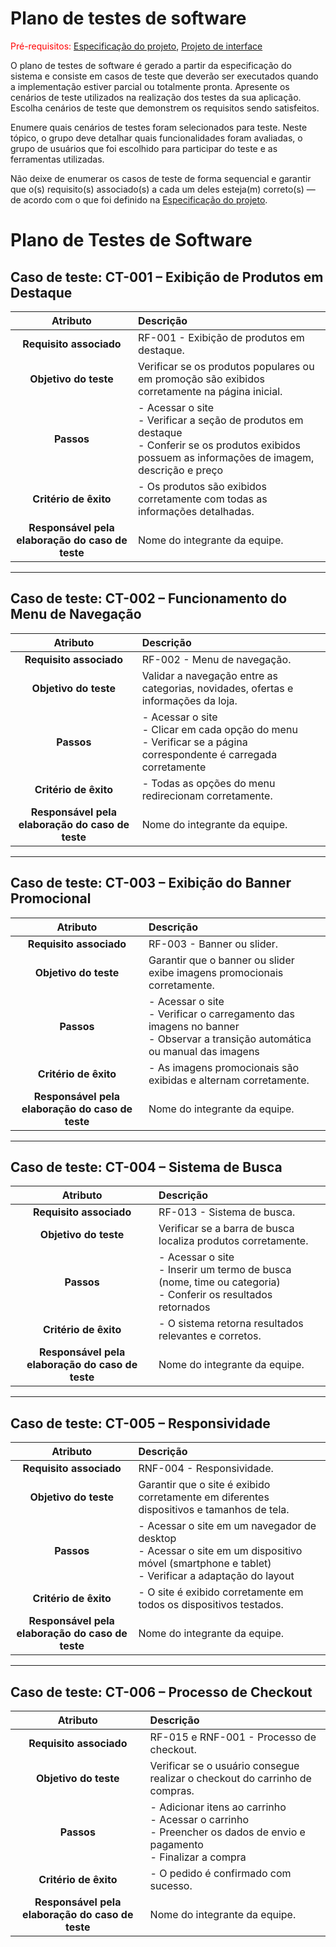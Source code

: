 # Plano de testes de software

<span style="color:red">Pré-requisitos: <a href="03-Product-design.md"> Especificação do projeto</a></span>, <a href="05-Projeto-interface.md"> Projeto de interface</a>

O plano de testes de software é gerado a partir da especificação do sistema e consiste em casos de teste que deverão ser executados quando a implementação estiver parcial ou totalmente pronta. Apresente os cenários de teste utilizados na realização dos testes da sua aplicação. Escolha cenários de teste que demonstrem os requisitos sendo satisfeitos.

Enumere quais cenários de testes foram selecionados para teste. Neste tópico, o grupo deve detalhar quais funcionalidades foram avaliadas, o grupo de usuários que foi escolhido para participar do teste e as ferramentas utilizadas.

Não deixe de enumerar os casos de teste de forma sequencial e garantir que o(s) requisito(s) associado(s) a cada um deles esteja(m) correto(s) — de acordo com o que foi definido na <a href="03-Product-design.md">Especificação do projeto</a>.

# Plano de Testes de Software

## Caso de teste: CT-001 – Exibição de Produtos em Destaque
| **Atributo** | **Descrição** |
|:---:|:---|
| **Requisito associado** | RF-001 - Exibição de produtos em destaque. |
| **Objetivo do teste** | Verificar se os produtos populares ou em promoção são exibidos corretamente na página inicial. |
| **Passos** | - Acessar o site<br> - Verificar a seção de produtos em destaque<br> - Conferir se os produtos exibidos possuem as informações de imagem, descrição e preço |
| **Critério de êxito** | - Os produtos são exibidos corretamente com todas as informações detalhadas. |
| **Responsável pela elaboração do caso de teste** | Nome do integrante da equipe. |

---

## Caso de teste: CT-002 – Funcionamento do Menu de Navegação
| **Atributo** | **Descrição** |
|:---:|:---|
| **Requisito associado** | RF-002 - Menu de navegação. |
| **Objetivo do teste** | Validar a navegação entre as categorias, novidades, ofertas e informações da loja. |
| **Passos** | - Acessar o site<br> - Clicar em cada opção do menu<br> - Verificar se a página correspondente é carregada corretamente |
| **Critério de êxito** | - Todas as opções do menu redirecionam corretamente. |
| **Responsável pela elaboração do caso de teste** | Nome do integrante da equipe. |

---

## Caso de teste: CT-003 – Exibição do Banner Promocional
| **Atributo** | **Descrição** |
|:---:|:---|
| **Requisito associado** | RF-003 - Banner ou slider. |
| **Objetivo do teste** | Garantir que o banner ou slider exibe imagens promocionais corretamente. |
| **Passos** | - Acessar o site<br> - Verificar o carregamento das imagens no banner<br> - Observar a transição automática ou manual das imagens |
| **Critério de êxito** | - As imagens promocionais são exibidas e alternam corretamente. |
| **Responsável pela elaboração do caso de teste** | Nome do integrante da equipe. |

---

## Caso de teste: CT-004 – Sistema de Busca
| **Atributo** | **Descrição** |
|:---:|:---|
| **Requisito associado** | RF-013 - Sistema de busca. |
| **Objetivo do teste** | Verificar se a barra de busca localiza produtos corretamente. |
| **Passos** | - Acessar o site<br> - Inserir um termo de busca (nome, time ou categoria)<br> - Conferir os resultados retornados |
| **Critério de êxito** | - O sistema retorna resultados relevantes e corretos. |
| **Responsável pela elaboração do caso de teste** | Nome do integrante da equipe. |

---

## Caso de teste: CT-005 – Responsividade
| **Atributo** | **Descrição** |
|:---:|:---|
| **Requisito associado** | RNF-004 - Responsividade. |
| **Objetivo do teste** | Garantir que o site é exibido corretamente em diferentes dispositivos e tamanhos de tela. |
| **Passos** | - Acessar o site em um navegador de desktop<br> - Acessar o site em um dispositivo móvel (smartphone e tablet)<br> - Verificar a adaptação do layout |
| **Critério de êxito** | - O site é exibido corretamente em todos os dispositivos testados. |
| **Responsável pela elaboração do caso de teste** | Nome do integrante da equipe. |

---

## Caso de teste: CT-006 – Processo de Checkout
| **Atributo** | **Descrição** |
|:---:|:---|
| **Requisito associado** | RF-015 e RNF-001 - Processo de checkout. |
| **Objetivo do teste** | Verificar se o usuário consegue realizar o checkout do carrinho de compras. |
| **Passos** | - Adicionar itens ao carrinho<br> - Acessar o carrinho<br> - Preencher os dados de envio e pagamento<br> - Finalizar a compra |
| **Critério de êxito** | - O pedido é confirmado com sucesso. |
| **Responsável pela elaboração do caso de teste** | Nome do integrante da equipe. |

